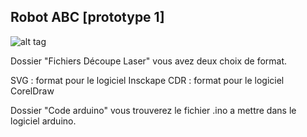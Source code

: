 ## Robot ABC [prototype 1]

![alt tag](https://framagit.org/RobotsLibres/images/raw/master/002.jpg)

Dossier "Fichiers Découpe Laser" vous avez deux choix de format.

SVG : format pour le logiciel Insckape
CDR : format pour le logiciel CorelDraw

Dossier "Code arduino" vous trouverez le fichier .ino a mettre dans le logiciel arduino.